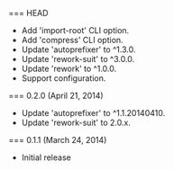 === HEAD

* Add 'import-root' CLI option.
* Add 'compress' CLI option.
* Update 'autoprefixer' to ^1.3.0.
* Update 'rework-suit' to ^3.0.0.
* Update 'rework' to ^1.0.0.
* Support configuration.

=== 0.2.0 (April 21, 2014)

* Update 'autoprefixer' to ^1.1.20140410.
* Update 'rework-suit' to 2.0.x.

=== 0.1.1 (March 24, 2014)

* Initial release
